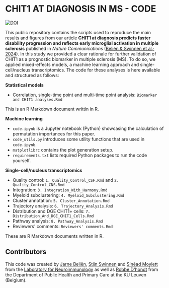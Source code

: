 # CHIT1 AT DIAGNOSIS IN MS - CODE
[![DOI](https://zenodo.org/badge/663491793.svg)](https://zenodo.org/doi/10.5281/zenodo.11235175)

This public repository contains the scripts used to reproduce the main results and figures from our article **CHIT1 at diagnosis predicts faster disability progression and reflects early microglial activation in multiple sclerosis** published in *Nature Communications* ([Beliën & Swinnen et al.; 2024](https://www.nature.com/articles/s41467-024-49312-y)). In this study we provided a clear rationale for further validation of CHIT1 as a prognostic biomarker in multiple sclerosis (MS). To do so, we applied mixed-effects models, a machine learning approach and single-cell/nucleus transcriptomics. The code for these analyses is here available and structured as follows:

**Statistical models**
- Correlation, single-time point and multi-time point analysis: `Biomarker and CHIT1 analyses.Rmd`

This is an R Markdown document writtin in R.

**Machine learning**
- `code.ipynb` is a Jupyter notebook (Python) showcasing the calculation of permutation importances for this paper.
- `code_utils.py` introduces some utility functions that are used in `code.ipynb`.
- `matplotlibrc` contains the plot generation setup.
- `requirements.txt` lists required Python packages to run the code yourself.

**Single-cell/nucleus transcriptomics**
- Quality control: `1. Quality_Control_CSF.Rmd` and `2. Quality_Control_CNS.Rmd`
- Integration: `3. Integration_With_Harmony.Rmd`
- Myeloid subclustering: `4. Myeloid_Subclustering.Rmd`
- Cluster annotation: `5. Cluster_Annotation.Rmd`
- Trajectory analysis: `6. Trajectory_Analysis.Rmd`
- Distribution and DGE CHIT1+ cells: `7. Distribution_And_DGE_CHIT1_Cells.Rmd`
- Pathway analysis: `8. Pathway_Analysis.Rmd`
- Reviewers' comments: `Reviewers' comments.Rmd`

These are R Markdown documents written in R.

## Contributors
This code was created by [Jarne Beliën](https://github.com/JarneBelien), [Stijn Swinnen](https://orcid.org/0000-0003-1028-197X) and [Sinéad Moylett](https://scholar.google.co.uk/citations?user=1QSPf4IAAAAJ&hl=en) from the [Laboratory for Neuroimmunology](https://gbiomed.kuleuven.be/english/research/50000666/50000668/50525530/laboratory-for-neuroimmunology) as well as [Robbe D'hondt](https://github.com/robbedhondt) from the Department of Public Health and Primary Care at the KU Leuven (Belgium).
